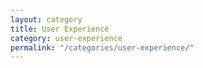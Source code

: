 ```yaml
---
layout: category
title: User Experience
category: user-experience
permalink: "/categories/user-experience/"
---
```

